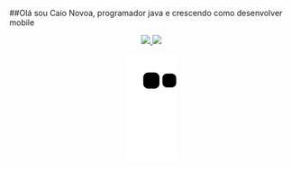 ##Olá sou Caio Novoa, programador java e crescendo como desenvolver mobile
<div align="center">
  <a href="https://github.com/CaioNovoaA">
  <img height="180em" src="https://github-readme-stats.vercel.app/api?username=Caio?Novoa&show_icons=true&theme=dracula&include_all_commits=true&count_private=true"/>
  <img height="180em" src="https://github-readme-stats.vercel.app/api/top-langs/?username=CaioNovoaA&layout=compact&langs_count=7&theme=dracula"/>
  
 
  ![Snake animation](https://github.com/rafaballerini/rafaballerini/blob/output/github-contribution-grid-snake.svg)
 
</div>
